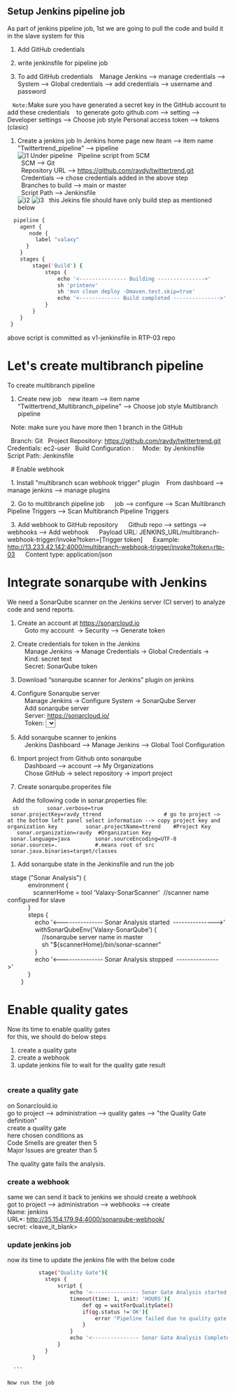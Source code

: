 ## Setup Jenkins pipeline job
As part of jenkins pipeline job, 1st we are going to pull the code and build it in the slave system for this
1. Add GitHub credentials 
1. write jenkinsfile for pipeline job

1. To add GitHub credentials 
   Manage Jenkins --> manage credentials --> System --> Global credentials --> add credentials --> username and password 

   `Note:`Make sure you have generated a secret key in the GitHub account to add these credentials 
   to generate goto github.com --> setting --> Developer settings --> Choose job style Personal access token --> tokens (clasic)

1. Create a jenkins job 
In Jenkins home page 
new iteam --> item name "Twittertrend_pipeline" --> pipeline  
![i1](https://user-images.githubusercontent.com/100523955/213704518-d21827fb-ebe6-497a-a1df-d3e25268c1e2.PNG)
Under pipeline 
  Pipeline script from SCM  
  SCM --> Git  
  Repository URL --> https://github.com/ravdy/twittertrend.git  
  Credentials --> chose credentials added in the above step  
  Branches to build --> main or master   
  Script Path --> Jenkinsfile  
  ![i2](https://user-images.githubusercontent.com/100523955/213705133-1f150598-ca3b-4a49-acfa-25eb05330f27.png)
  ![i3](https://user-images.githubusercontent.com/100523955/213705411-c470897a-d9b0-4ea5-8363-fb926dbe7201.png)
  this Jekins file should have only build step as mentioned below 

```sh 
  pipeline {
    agent {
       node {
         label "valaxy"
      }
    }
    stages {
        stage('Build') {
            steps {
                echo '<--------------- Building --------------->'
                sh 'printenv'
                sh 'mvn clean deploy -Dmaven.test.skip=true'
                echo '<------------- Build completed --------------->'
            }
        }
    }
 }
```

above script is committed as v1-jenkinsfile in RTP-03 repo

# Let's create multibranch pipeline 
To create multibranch pipeline 
1. Create new job
   new iteam --> item name "Twittertrend_Multibranch_pipeline" --> Choose job style Multibranch pipeline

  Note: make sure you have more then 1 branch in the GitHub

  Branch: Git
  Project Repository: https://github.com/ravdy/twittertrend.git 
  Credentials: ec2-user
  Build Configuration : 
    Mode:  by Jenkinsfile
    Script Path: Jenkinsfile

  # Enable webhook

  1. Install "multibranch scan webhook trigger" plugin 
   From dashboard --> manage jenkins --> manage plugins 


  2. Go to multibranch pipeline job 
     job --> configure --> Scan Multibranch Pipeline Triggers --> Scan Multibranch Pipeline Triggers

  3. Add webhook to GitHub repository
     Github repo --> settings --> webhooks --> Add webhook 
     Payload URL: JENKINS_URL/multibranch-webhook-trigger/invoke?token=[Trigger token] 
     Example: http://13.233.42.142:4000/multibranch-webhook-trigger/invoke?token=rtp-03
     Content type: application/json 


# Integrate sonarqube with Jenkins
We need a SonarQube scanner on the Jenkins server (CI server) to analyze code and send reports. 

1. Create an account at https://sonarcloud.io  
    Goto my account  → Security --> Generate token   
1. Create credentials for token in the Jenkins  
   	Manage Jenkins → Manage Credentials → Global Credentials →  
    Kind: secret text   
    Secret: SonarQube token   
1. Download “sonarqube scanner for Jenkins” plugin on jenkins  
1. Configure Sonarqube server   
    Manage Jenkins → Configure System → SonarQube Server   
    Add sonarqube server   
    Server: https://sonarcloud.io/  
    Token: <Select tolek which added in the above step>  

1. Add sonarqube scanner to jenkins  
    Jenkins Dashboard --> Manage Jenkins --> Global Tool Configuration   

1. Import project from Github onto sonarqube   
    Dashboard --> account --> My Organizations     
    Chose GitHub → select repository → import project    

1. Create sonarqube.properites file     

   Add the following code in sonar.properties file:   
   ```sh   
     sonar.verbose=true     
     sonar.projectKey=ravdy_ttrend              
     # go to project —> at the bottom left panel select information --> copy project key and organization key   
     sonar.projectName=ttrend    #Project Key  
     sonar.organization=ravdy  #Organization Key  
     sonar.language=java  
     sonar.sourceEncoding=UTF-8  
     sonar.sources=.            #.means root of src  
     sonar.java.binaries=target/classes  
    ```  
1. Add sonarqube state in the Jenkinsfile and run the job   

  stage ("Sonar Analysis") {  
            environment {    
               scannerHome = tool 'Valaxy-SonarScanner'  //scanner name configured for slave    
            }   
            steps {   
                echo '<--------------- Sonar Analysis started  --------------->'   
                withSonarQubeEnv('Valaxy-SonarQube') {       
                    //sonarqube server name in master   
                    sh "${scannerHome}/bin/sonar-scanner"   
                }        
                echo '<--------------- Sonar Analysis stopped  --------------->'   
            }       
        }     

# Enable quality gates   
Now its time to enable quality gates    
for this, we should do below steps    
1. create a quality gate   
2. create a webhook     
3. update jenkins file to wait for the quality gate result    
  

### create a quality gate   
on Sonarclould.io     
go to project --> administration --> quality gates --> "the Quality Gate definition"   
create a quality gate   
here chosen conditions as   
Code Smells are greater then 5    
Major Issues are greater than 5    

The quality gate fails the analysis.   


### create a webhook  
same we can send it back to jenkins we should create a webhook  
got to project --> administration --> webhooks --> create    
Name: jenkins     
URL*: http://35.154.179.94:4000/sonarqube-webhook/  
secret: <leave_it_blank>  

### update jenkins job  
now its time to update the jenkins file with the below code  
```sh   
          stage("Quality Gate"){  
            steps {  
                script {
                    echo '<--------------- Sonar Gate Analysis started --------------->'   
                    timeout(time: 1, unit: 'HOURS'){  
                        def qg = waitForQualityGate()   
                        if(qg.status !='OK'){   
                            error "Pipeline failed due to quality gate failures: ${qg.status}"  
                        }  
                    }   
                    echo '<--------------- Sonar Gate Analysis Completed --------------->'  
                }   
            }   
        }   

  ```   

Now run the job    
